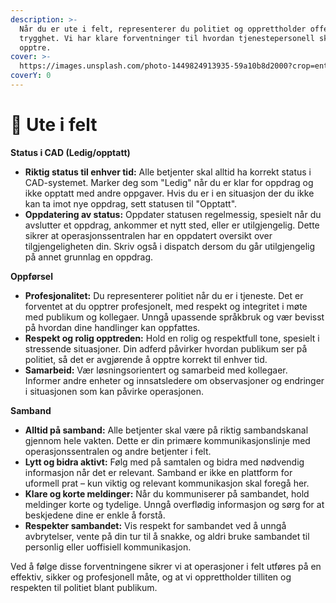 ```yaml
---
description: >-
  Når du er ute i felt, representerer du politiet og opprettholder offentlig
  trygghet. Vi har klare forventninger til hvordan tjenestepersonell skal
  opptre.
cover: >-
  https://images.unsplash.com/photo-1449824913935-59a10b8d2000?crop=entropy&cs=srgb&fm=jpg&ixid=M3wxOTcwMjR8MHwxfHNlYXJjaHw1fHxjaXR5fGVufDB8fHx8MTcyNjA4OTQ1Nnww&ixlib=rb-4.0.3&q=85
coverY: 0
---
```


# 🚓 Ute i felt

**Status i CAD (Ledig/opptatt)**

* **Riktig status til enhver tid:** Alle betjenter skal alltid ha korrekt status i CAD-systemet. Marker deg som "Ledig" når du er klar for oppdrag og ikke opptatt med andre oppgaver. Hvis du er i en situasjon der du ikke kan ta imot nye oppdrag, sett statusen til "Opptatt".
* **Oppdatering av status:** Oppdater statusen regelmessig, spesielt når du avslutter et oppdrag, ankommer et nytt sted, eller er utilgjengelig. Dette sikrer at operasjonssentralen har en oppdatert oversikt over tilgjengeligheten din. Skriv også i dispatch dersom du går utilgjengelig på annet grunnlag en oppdrag.

**Oppførsel**

* **Profesjonalitet:** Du representerer politiet når du er i tjeneste. Det er forventet at du opptrer profesjonelt, med respekt og integritet i møte med publikum og kollegaer. Unngå upassende språkbruk og vær bevisst på hvordan dine handlinger kan oppfattes.
* **Respekt og rolig opptreden:** Hold en rolig og respektfull tone, spesielt i stressende situasjoner. Din adferd påvirker hvordan publikum ser på politiet, så det er avgjørende å opptre korrekt til enhver tid.
* **Samarbeid:** Vær løsningsorientert og samarbeid med kollegaer. Informer andre enheter og innsatsledere om observasjoner og endringer i situasjonen som kan påvirke operasjonen.

**Samband**

* **Alltid på samband:** Alle betjenter skal være på riktig sambandskanal gjennom hele vakten. Dette er din primære kommunikasjonslinje med operasjonssentralen og andre betjenter i felt.
* **Lytt og bidra aktivt:** Følg med på samtalen og bidra med nødvendig informasjon når det er relevant. Samband er ikke en plattform for uformell prat – kun viktig og relevant kommunikasjon skal foregå her.
* **Klare og korte meldinger:** Når du kommuniserer på sambandet, hold meldinger korte og tydelige. Unngå overflødig informasjon og sørg for at beskjedene dine er enkle å forstå.
* **Respekter sambandet:** Vis respekt for sambandet ved å unngå avbrytelser, vente på din tur til å snakke, og aldri bruke sambandet til personlig eller uoffisiell kommunikasjon.

Ved å følge disse forventningene sikrer vi at operasjoner i felt utføres på en effektiv, sikker og profesjonell måte, og at vi opprettholder tilliten og respekten til politiet blant publikum.
